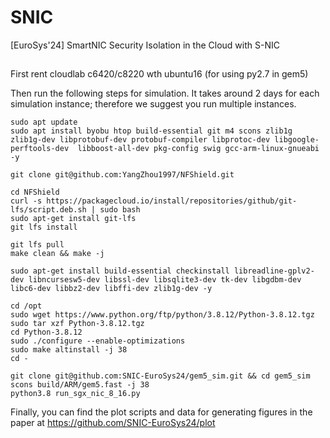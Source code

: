 # SNIC
[EuroSys'24] SmartNIC Security Isolation in the Cloud with S-NIC

## 

First rent cloudlab c6420/c8220 wth ubuntu16 (for using py2.7 in gem5)

Then run the following steps for simulation. It takes around 2 days for each simulation instance; therefore we suggest you run multiple instances. 

```
sudo apt update 
sudo apt install byobu htop build-essential git m4 scons zlib1g zlib1g-dev libprotobuf-dev protobuf-compiler libprotoc-dev libgoogle-perftools-dev  libboost-all-dev pkg-config swig gcc-arm-linux-gnueabi -y

git clone git@github.com:YangZhou1997/NFShield.git

cd NFShield
curl -s https://packagecloud.io/install/repositories/github/git-lfs/script.deb.sh | sudo bash
sudo apt-get install git-lfs
git lfs install

git lfs pull
make clean && make -j

sudo apt-get install build-essential checkinstall libreadline-gplv2-dev libncursesw5-dev libssl-dev libsqlite3-dev tk-dev libgdbm-dev libc6-dev libbz2-dev libffi-dev zlib1g-dev -y

cd /opt
sudo wget https://www.python.org/ftp/python/3.8.12/Python-3.8.12.tgz
sudo tar xzf Python-3.8.12.tgz
cd Python-3.8.12
sudo ./configure --enable-optimizations
sudo make altinstall -j 38
cd -

git clone git@github.com:SNIC-EuroSys24/gem5_sim.git && cd gem5_sim
scons build/ARM/gem5.fast -j 38
python3.8 run_sgx_nic_8_16.py
```

Finally, you can find the plot scripts and data for generating figures in the paper at https://github.com/SNIC-EuroSys24/plot


